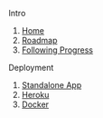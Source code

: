 Intro
1. [Home](/OpenTechFund/opentech.fund/wiki)
1. [Roadmap](/OpenTechFund/opentech.fund/wiki)
1. [Following Progress](/OpenTechFund/opentech.fund/wiki/Following-progress)

Deployment
1. [Standalone App](/OpenTechFund/opentech.fund/wiki/Deployment:-Standalone-App)
1. [Heroku](/OpenTechFund/opentech.fund/wiki/Deployment:-Heroku)
1. [Docker](/OpenTechFund/opentech.fund/wiki/Deployment:-Docker)

